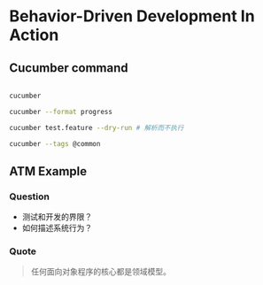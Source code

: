 # Behavior-Driven Development In Action

## Cucumber command

```bash

cucumber

cucumber --format progress

cucumber test.feature --dry-run # 解析而不执行

cucumber --tags @common

```

## ATM Example

### Question

-   测试和开发的界限？
-   如何描述系统行为？

### Quote

> 任何面向对象程序的核心都是领域模型。
